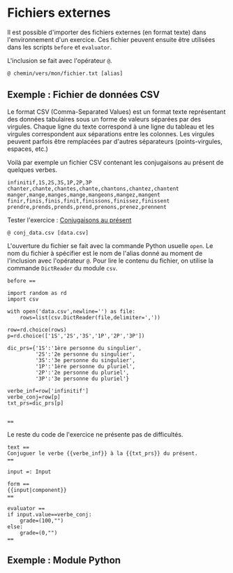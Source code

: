 # Fichiers externes

Il est possible d'importer des fichiers externes (en format texte) dans l'environnement d'un exercice. Ces fichier peuvent ensuite être utilisées dans les scripts `before` et `evaluator`.

L'inclusion se fait avec l'opérateur `@`.

~~~
@ chemin/vers/mon/fichier.txt [alias]
~~~

## Exemple : Fichier de données CSV

Le format CSV (Comma-Separated Values) est un format texte représentant des données tabulaires sous un forme de valeurs séparées par des virgules. Chaque ligne du texte correspond à une ligne du tableau et les virgules correspondent aux séparations entre les colonnes. Les virgules peuvent parfois être remplacées par d'autres séparateurs (points-virgules, espaces, etc.)

Voilà par exemple un fichier CSV contenant les conjugaisons au présent de quelques verbes.

~~~
infinitif,1S,2S,3S,1P,2P,3P
chanter,chante,chantes,chante,chantons,chantez,chantent
manger,mange,manges,mange,mangeons,mangez,mangent
finir,finis,finis,finit,finissons,finissez,finissent
prendre,prends,prends,prend,prenons,prenez,prennent
~~~

Tester l'exercice : [Conjugaisons au présent]()

~~~
@ conj_data.csv [data.csv]
~~~

L'ouverture du fichier se fait avec la commande Python usuelle `open`. Le nom du fichier à spécifier est le nom de l'alias donné au moment de l'inclusion avec l'opérateur `@`. Pour lire le contenu du fichier, on utilise la commande `DictReader` du module `csv`.

~~~
before ==

import random as rd
import csv

with open('data.csv',newline='') as file:
    rows=list(csv.DictReader(file,delimiter=','))

row=rd.choice(rows)
p=rd.choice(['1S','2S','3S','1P','2P','3P'])

dic_prs={'1S':'1ère personne du singulier',
         '2S':'2e personne du singulier',
         '3S':'3e personne du singulier',
         '1P':'1ère personne du pluriel',
         '2P':'2e personne du pluriel',
         '3P':'3e personne du pluriel'}

verbe_inf=row['infinitif']
verbe_conj=row[p]
txt_prs=dic_prs[p]


==
~~~

Le reste du code de l'exercice ne présente pas de difficultés.

~~~
text ==
Conjuguer le verbe {{verbe_inf}} à la {{txt_prs}} du présent.
==

input =: Input

form ==
{{input|component}}
==

evaluator ==
if input.value==verbe_conj:
    grade=(100,"")
else:
    grade=(0,"")
==
~~~

## Exemple : Module Python

